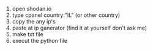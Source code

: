 1. open shodan.io
2. type cpanel country:"IL" (or other country)
3. copy the any ip's 
4. paste at ip ganerator (find it at yourself don't ask me)
5. make txt file
6. execut the python file
